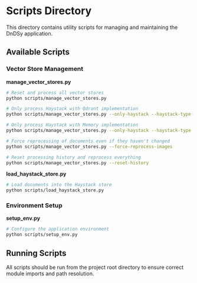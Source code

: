 # Scripts Directory

This directory contains utility scripts for managing and maintaining the DnDSy application.

## Available Scripts

### Vector Store Management

**manage_vector_stores.py**
```bash
# Reset and process all vector stores
python scripts/manage_vector_stores.py

# Only process Haystack with Qdrant implementation
python scripts/manage_vector_stores.py --only-haystack --haystack-type haystack-qdrant

# Only process Haystack with Memory implementation
python scripts/manage_vector_stores.py --only-haystack --haystack-type haystack-memory

# Force reprocessing of documents even if they haven't changed
python scripts/manage_vector_stores.py --force-reprocess-images

# Reset processing history and reprocess everything
python scripts/manage_vector_stores.py --reset-history
```

**load_haystack_store.py**
```bash
# Load documents into the Haystack store
python scripts/load_haystack_store.py
```

### Environment Setup

**setup_env.py**
```bash
# Configure the application environment
python scripts/setup_env.py
```

## Running Scripts

All scripts should be run from the project root directory to ensure correct module imports and path resolution. 